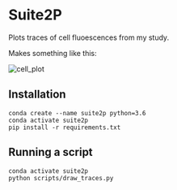 
# Suite2P

Plots traces of cell fluoescences from my study.

Makes something like this:

![cell_plot](./example_data/draw_traces/TP1.png)

## Installation

```
conda create --name suite2p python=3.6
conda activate suite2p
pip install -r requirements.txt
```

## Running a script

```
conda activate suite2p
python scripts/draw_traces.py
```

